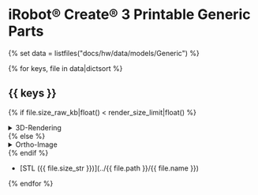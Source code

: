 # iRobot® Create® 3 Printable Generic Parts
{% set data = listfiles("docs/hw/data/models/Generic") %}

{% for keys, file in data|dictsort %}
## {{ keys }}
{% if file.size_raw_kb|float() < render_size_limit|float() %}
<details>
  <summary>3D-Rendering</summary>

  <script src="https://embed.github.com/view/3d/{{ org }}/create3_docs/{{ branch }}/docs/{{ file.path }}/{{ file.name }}"></script>

</details>
{% else %}
<details>
  <summary>Ortho-Image</summary>

  <img src="../../{{ file.path}}/{{ file.name|replace(file.extension, "png") }}"></img>

</details>
{% endif %}



* [STL ({{ file.size_str }})](../{{ file.path }}/{{ file.name }})

{% endfor %}

[^1]: All trademarks mentioned are the property of their respective owners.